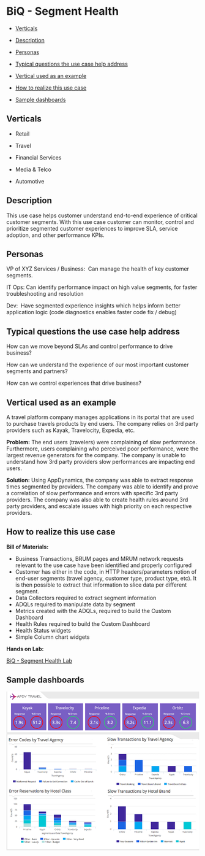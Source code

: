 BiQ - Segment Health
====================

-   [Verticals](#BiQ-SegmentHealth-Verticals)

-   [Description](#BiQ-SegmentHealth-Description)

-   [Personas](#BiQ-SegmentHealth-Personas)

-   [Typical questions the use case help
    address](#BiQ-SegmentHealth-Typicalquestionstheus)

-   [Vertical used as an
    example](#BiQ-SegmentHealth-Verticalusedasanexamp)

-   [How to realize this use
    case](#BiQ-SegmentHealth-Howtorealizethisuseca)

-   [Sample dashboards](#BiQ-SegmentHealth-Sampledashboards)

Verticals
---------

-   Retail

-   Travel

-   Financial Services

-   Media & Telco

-   Automotive

Description
-----------

This use case helps customer understand end-to-end experience of
critical customer segments. With this use case customer can monitor,
control and prioritize segmented customer experiences to improve SLA,
service adoption, and other performance KPIs.

Personas
--------

VP of XYZ Services / Business:  Can manage the health of key customer
segments.

IT Ops: Can identify performance impact on high value segments, for
faster troubleshooting and resolution

Dev:  Have segmented experience insights which helps inform better
application logic (code diagnostics enables faster code fix / debug)

Typical questions the use case help address
-------------------------------------------

How can we move beyond SLAs and control performance to drive business?

How can we understand the experience of our most important customer
segments and partners?

How can we control experiences that drive business?

Vertical used as an example
---------------------------

A travel platform company manages applications in its portal that are
used to purchase travels products by end users. The company relies on
3rd party providers such as Kayak, Travelocity, Expedia, etc. 

**Problem:**
The end users (travelers) were complaining of slow performance.
Furthermore, users complaining who perceived poor performance, were the
largest revenue generators for the company.
The company is unable to understand how 3rd party providers slow
performances are impacting end users.

**Solution:**
Using AppDynamics, the company was able to extract response times
segmented by providers.
The company was able to identify and prove a correlation of slow
performance and errors with specific 3rd party providers.
The company was also able to create health rules around 3rd party
providers, and escalate issues with high priority on each respective
providers.

How to realize this use case
----------------------------

**Bill of Materials:**

* Business Transactions, BRUM pages and MRUM network requests relevant to
the use case have been identified and properly configured
* Customer has either in the code, in HTTP headers/parameters notion of
end-user segments (travel agency, customer type, product type, etc). It
is then possible to extract that information to slice data per different
segment.
* Data Collectors required to extract segment information
* ADQLs required to manipulate data by segment
* Metrics created with the ADQLs, required to build the Custom Dashboard
* Health Rules required to build the Custom Dashboard
* Health Status widgets
* Simple Column chart widgets

**Hands on Lab:**


[BiQ - Segment Health
Lab](file:../01_segmenthealthlab/segmenthealthlab.md)

Sample dashboards
-----------------

![](.//media/image1.png)
